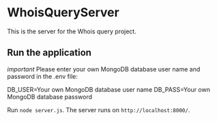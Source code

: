 # WhoisQueryServer

This is the server for the Whois query project.

## Run the application
 
*important* Please enter your own MongoDB database user name and password in the .env file:

DB_USER=Your own MongoDB database user name
DB_PASS=Your own MongoDB database password

Run `node server.js`. 
The server runs on `http://localhost:8000/`. 

